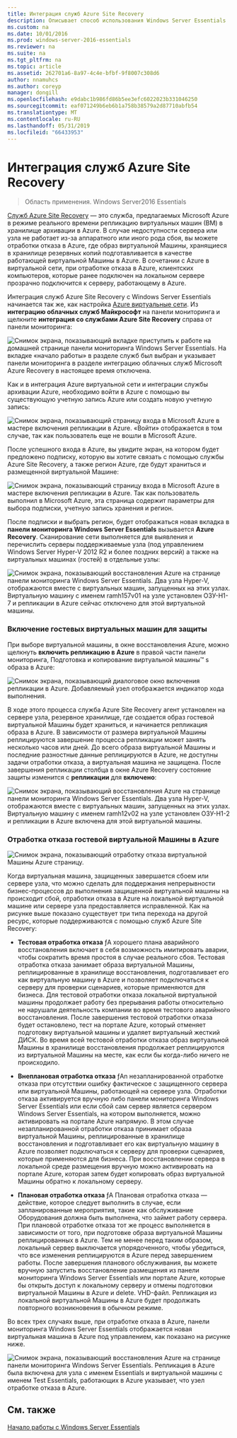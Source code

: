 ```yaml
---
title: Интеграция служб Azure Site Recovery
description: Описывает способ использования Windows Server Essentials
ms.custom: na
ms.date: 10/01/2016
ms.prod: windows-server-2016-essentials
ms.reviewer: na
ms.suite: na
ms.tgt_pltfrm: na
ms.topic: article
ms.assetid: 262701a6-8a97-4c4e-bfbf-9f8007c308d6
author: nnamuhcs
ms.author: coreyp
manager: dongill
ms.openlocfilehash: e9dabc1b986fd86b5ee3efc6022023b331046250
ms.sourcegitcommit: eaf071249b6eb6b1a758b38579a2d87710abfb54
ms.translationtype: MT
ms.contentlocale: ru-RU
ms.lasthandoff: 05/31/2019
ms.locfileid: "66433953"
---
```

# <a name="azure-site-recovery-services-integration"></a>Интеграция служб Azure Site Recovery

>Область применения. Windows Server2016 Essentials

[Служб Azure Site Recovery](https://docs.microsoft.com/azure/site-recovery/) — это служба, предлагаемых Microsoft Azure в режиме реального времени репликацию виртуальных машин (ВМ) в хранилище архивации в Azure. В случае недоступности сервера или узла не работает из-за аппаратного или иного рода сбоя, вы можете отработки отказа в Azure, где образ виртуальной Машины, хранящиеся в хранилище резервных копий подготавливается в качестве работающей виртуальной Машины в Azure. В сочетании с Azure в виртуальной сети, при отработке отказа в Azure, клиентских компьютеров, которые ранее подключен на локальном сервере прозрачно подключится к серверу, работающему в Azure.

Интеграция служб Azure Site Recovery с Windows Server Essentials начинается так же, как настройка [Azure виртуальные сети](azure-virtual-network-integration.md). Из **интеграцию облачных служб Майкрософт** на панели мониторинга и щелкните **интеграция со службами Azure Site Recovery** справа от панели мониторинга:

![Снимок экрана, показывающий вкладке приступить к работе на домашней странице панели мониторинга Windows Server Essentials. На вкладке «начало работы» в разделе служб был выбран и указывает панели мониторинга в разделе интеграцию облачных служб Microsoft Azure Recovery в настоящее время отключена.](media/azure-site-recovery-1.PNG)

Как и в интеграция Azure виртуальной сети и интеграции службы архивации Azure, необходимо войти в Azure с помощью вы существующую учетную запись Azure или создать новую учетную запись:

![Снимок экрана, показывающий страницу входа в Microsoft Azure в мастере включения репликации в Azure. «Войти» отображается в том случае, так как пользователь еще не вошли в Microsoft Azure.](media/azure-site-recovery-2.PNG)

После успешного входа в Azure, вы увидите экран, на котором будет предложено подписку, которую вы хотите связать с помощью службы Azure Site Recovery, а также регион Azure, где будут храниться и размещенной виртуальной Машине:

![Снимок экрана, показывающий страницу входа в Microsoft Azure в мастере включения репликации в Azure. Так как пользователь выполнил в Microsoft Azure, эта страница содержит параметры для выбора подписки, учетную запись хранения и регион.](media/azure-site-recovery-3.PNG)

После подписки и выбрать регион, будет отображаться новая вкладка в **панели мониторинга Windows Server Essentials** вызывается **Azure Recovery**. Сканирование сети выполняется для выявления и перечислить серверы поддерживаемые узла (под управлением Windows Server Hyper-V 2012 R2 и более поздних версий) а также на виртуальных машинах (гостей) в отдельные узлы:

![Снимок экрана, показывающий восстановления Azure на странице панели мониторинга Windows Server Essentials. Два узла Hyper-V, отображаются вместе с виртуальных машин, запущенных на этих узлах. Виртуальную машину с именем ramh157v01 на узле установлен ОЗУ-H1-7 и репликации в Azure сейчас отключено для этой виртуальной машины.](media/azure-site-recovery-4.PNG)

### <a name="enabling-guest-virtual-machines-for-protection"></a>Включение гостевых виртуальных машин для защиты

При выборе виртуальной машины, в окне восстановления Azure, можно щелкнуть **включить репликацию в Azure** в правой части панели мониторинга, Подготовка и копирование виртуальной машины™ s образа в Azure:

![Снимок экрана, показывающий диалоговое окно включения репликации в Azure. Добавляемый узел отображается индикатор хода выполнения.](media/azure-site-recovery-5.PNG)

В ходе этого процесса служба Azure Site Recovery агент установлен на сервере узла, резервное хранилище, где создается образ гостевой виртуальной Машины будет храниться, и начинается репликация образа в Azure. В зависимости от размера виртуальной Машины реплицируются завершение процесса репликации может занять несколько часов или дней. До всего образа виртуальной Машины и последние разностные данные реплицируются в Azure, не доступны задачи отработки отказа, а виртуальная машина не защищена. После завершения репликации столбца в окне Azure Recovery состояние защиты изменится с **репликации** для **включено**:

![Снимок экрана, показывающий восстановления Azure на странице панели мониторинга Windows Server Essentials. Два узла Hyper-V, отображаются вместе с виртуальных машин, запущенных на этих узлах. Виртуальную машину с именем ramh12v02 на узле установлен ОЗУ-H1-2 и репликации в Azure включена для этой виртуальной машины.](media/azure-site-recovery-6.PNG)

### <a name="failover-of-a-guest-vm-to-azure"></a>Отработка отказа гостевой виртуальной Машины в Azure

![Снимок экрана, показывающий отработку отказа виртуальной Машины Azure страницу.](media/azure-site-recovery-7.PNG)

Когда виртуальная машина, защищенных завершается сбоем или сервере узла, что можно сделать для поддержания непрерывности бизнес-процессов до выполнения защищенной виртуальной машины на происходит сбой, отработки отказа в Azure на локальной виртуальной машине или сервере узла предоставляется исправленной. Как на рисунке выше показано существует три типа перехода на другой ресурс, которые поддерживаются с помощью служб Azure Site Recovery:

-   **Тестовая отработка отказа** ƒA хорошего плана аварийного восстановления включает в себя возможность имитировать аварии, чтобы сократить время простоя в случае реального сбоя. Тестовая отработка отказа занимает образа виртуальной Машины, реплицированные в хранилище восстановления, подготавливает его как виртуальную машину в Azure и позволяет подключаться к серверу для проверки сценариев, которые применяются для бизнеса. Для тестовой отработки отказа локальной виртуальной машины продолжает работу без прерывания работы относительно не нарушали деятельность компании во время тестового аварийного восстановления. После завершения тестовой отработки отказа будет остановлено, тест на портале Azure, который отменяет подготовку виртуальной машины и удаляет виртуальный жесткий ДИСК. Во время всей тестовой отработки отказа образ виртуальной Машины в хранилище восстановления продолжает реплицируются из виртуальной Машины на месте, как если бы когда-либо ничего не происходило.

-   **Внеплановая отработка отказа** ƒAn незапланированной отработке отказа при отсутствии ошибку фактическое с защищенного сервера или виртуальной Машины, работающей на сервере узла. Отработки отказа активируется вручную либо панели мониторинга Windows Server Essentials или если сбой сам сервер является сервером Windows Server Essentials, на котором выполняется, можно активировать на портале Azure напрямую. В этом случае незапланированной отработки отказа принимает образа виртуальной Машины, реплицированные в хранилище восстановления и подготавливает его как виртуальную машину в Azure позволяет подключаться к серверу для проверки сценариев, которые применяются для бизнеса. При восстановлении сервера в локальной среде размещения вручную можно активировать на портале Azure, которая затем будет копировать образ виртуальной Машины обратно к локальному серверу.

-   **Плановая отработка отказа** ƒA Плановая отработка отказа — действие, которое следует выполнить в случае, если запланированные мероприятия, такие как обслуживание Оборудования должна быть выполнена, что займет работу сервера. При плановой отработке отказа тот же процесс выполняется в зависимости от того, при подготовке образа виртуальной Машины реплицированных в Azure. Тем не менее перед таким образом, локальный сервер выключается упорядоченного, чтобы убедиться, что все изменения реплицируются в Azure перед завершением работы. После завершения планового обслуживания, вы можете вручную запустить восстановление размещения из панели мониторинга Windows Server Essentials или портале Azure, которые бы открыть доступ к локальному серверу и отмены подготовки виртуальной Машины в Azure и delete. VHD-файл. Репликация из локальной виртуальной Машины в Azure будет продолжать повторного возникновения в обычном режиме.

Во всех трех случаях выше, при отработке отказа в Azure, панели мониторинга Windows Server Essentials отображается новая виртуальная машина в Azure под управлением, как показано на рисунке ниже.

![Снимок экрана, показывающий восстановления Azure на странице панели мониторинга Windows Server Essentials. Репликация в Azure была включена для узла с именем Essentials и виртуальной машины с именем Test Essentials, работающих в Azure указывает, что узел отработке отказа в Azure.](media/azure-site-recovery-8.PNG)

<a name="see-also"></a>См. также
--------
[Начало работы с Windows Server Essentials](get-started.md)
